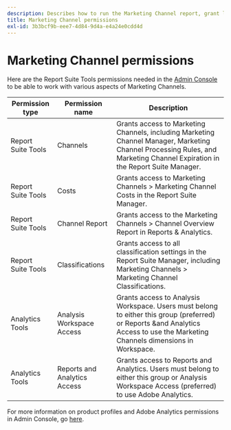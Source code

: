 ```yaml
---
description: Describes how to run the Marketing Channel report, grant limited admin user rights, and user group permissions to report.
title: Marketing Channel permissions
exl-id: 3b3bcf9b-eee7-4d84-9d4a-e4a24e0cdd4d
---
```

# Marketing Channel permissions

Here are the Report Suite Tools permissions needed in the [Admin Console](https://adminconsole.adobe.com/) to be able to work with various aspects of Marketing Channels.

|Permission type|Permission name|Description|
|---|---|---|
|Report Suite Tools|Channels|Grants access to Marketing Channels, including Marketing Channel Manager, Marketing Channel Processing Rules, and Marketing Channel Expiration in the Report Suite Manager.|
|Report Suite Tools|Costs|Grants access to Marketing Channels > Marketing Channel Costs in the Report Suite Manager.|
|Report Suite Tools|Channel Report|Grants access to the Marketing Channels > Channel Overview Report in Reports & Analytics.|
|Report Suite Tools|Classifications|Grants access to all classification settings in the Report Suite Manager, including Marketing Channels > Marketing Channel Classifications.|
|Analytics Tools|Analysis Workspace Access|Grants access to Analysis Workspace. Users must belong to either this group (preferred) or Reports &and  Analytics Access to use the Marketing Channels dimensions in Workspace.|
|Analytics Tools|Reports and Analytics Access|Grants access to Reports and Analytics. Users must belong to either this group or Analysis Workspace Access (preferred) to use Adobe Analytics.|

For more information on product profiles and Adobe Analytics permissions in Admin Console, go [here](https://experienceleague.adobe.com/docs/analytics/admin/admin-console/permissions/product-profile.html).
